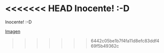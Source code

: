 <<<<<<< HEAD
Inocente! :-D
=======
Inocente! :-D

[Imagen](http://myusuf3.github.io/octogit/assets/img/Octocat.png)
>>>>>>> 6442c05be1b7f4fa11d8efc83ddf469f5b49362c
